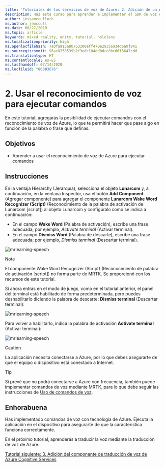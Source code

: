 ```yaml
---
title: 'Tutoriales de los servicios de voz de Azure: 2. Adición de un modo sin conexión para la traducción de voz a texto local'
description: Haz este curso para aprender a implementar el SDK de voz de Azure dentro de una aplicación de realidad mixta.
author: jessemcculloch
ms.author: jemccull
ms.date: 06/27/2019
ms.topic: article
keywords: mixed reality, unity, tutorial, hololens
ms.localizationpriority: high
ms.openlocfilehash: 7a0fa915a80763300eff470e29356034d6a0f841
ms.sourcegitcommit: 96ae8258539b2f3edc104dd0dce8bc66f3647cdd
ms.translationtype: HT
ms.contentlocale: es-ES
ms.lasthandoff: 07/14/2020
ms.locfileid: "86303676"
---
```

# <a name="2-using-speech-recognition-to-execute-commands"></a>2. Usar el reconocimiento de voz para ejecutar comandos

En este tutorial, agregarás la posibilidad de ejecutar comandos con el reconocimiento de voz de Azure, lo que te permitirá hacer que pase algo en función de la palabra o frase que definas.

## <a name="objectives"></a>Objetivos

* Aprender a usar el reconocimiento de voz de Azure para ejecutar comandos

## <a name="instructions"></a>Instrucciones

En la ventaja Hierarchy (Jerarquía), selecciona el objeto **Lunarcom** y, a continuación, en la ventana Inspector, usa el botón **Add Component** (Agregar componente) para agregar el componente **Lunarcom Wake Word Recognizer (Script)** (Reconocimiento de la palabra de activación de Lunarcom [script]) al objeto Lunarcom y configúralo como se indica a continuación:

* En el campo **Wake Word** (Palabra de activación), escribe una frase adecuada; por ejemplo, _Activate terminal_ (Activar terminal).
* En el campo **Dismiss Word** (Palabra de descarte), escribe una frase adecuada; por ejemplo, _Dismiss terminal_ (Descartar terminal).

![mrlearning-speech](images/mrlearning-speech/tutorial2-section1-step1-1.png)

> [!NOTE]
> El componente Wake Word Recognizer (Script) (Reconocimiento de palabra de activación [script]) no forma parte de MRTK. Se proporcionó con los recursos de este tutorial.

Si ahora entras en el modo de juego, como en el tutorial anterior, el panel del terminal está habilitado de forma predeterminada, pero puedes deshabilitarlo diciendo la palabra de descarte: **Dismiss terminal** (Descartar terminal):

![mrlearning-speech](images/mrlearning-speech/tutorial2-section1-step1-2.png)

Para volver a habilitarlo, indica la palabra de activación **Activate terminal** (Activar terminal):

![mrlearning-speech](images/mrlearning-speech/tutorial2-section1-step1-3.png)

> [!CAUTION]
> La aplicación necesita conectarse a Azure, por lo que debes asegurarte de que el equipo o dispositivo está conectado a Internet.

> [!TIP]
> Si prevé que no podrá conectarse a Azure con frecuencia, también puede implementar comandos de voz mediante MRTK, para lo que debe seguir las instrucciones de [Uso de comandos de voz](mr-learning-base-09.md).

## <a name="congratulations"></a>Enhorabuena

Has implementado comandos de voz con tecnología de Azure. Ejecuta la aplicación en el dispositivo para asegurarte de que la característica funciona correctamente.

En el próximo tutorial, aprenderás a traducir la voz mediante la traducción de voz de Azure.

[Tutorial siguiente: 3. Adición del componente de traducción de voz de Azure Cognitive Services](mrlearning-speechSDK-ch3.md)

